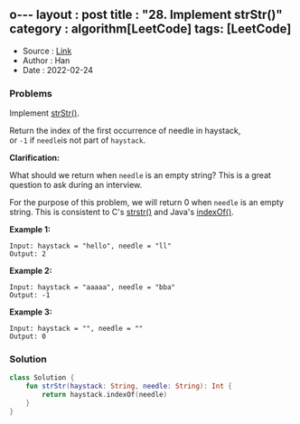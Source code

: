 o---
layout : post
title : "28. Implement strStr()"
category : algorithm[LeetCode]
tags: [LeetCode]
---

* Source : [Link](https://leetcode.com/problems/implement-strstr/)
* Author : Han
* Date   : 2022-02-24

### Problems
Implement [strStr()](http://www.cplusplus.com/reference/cstring/strstr/).

Return the index of the first occurrence of needle in haystack, or `-1` if `needle`is not part of `haystack`.

**Clarification:**

What should we return when `needle` is an empty string? This is a great question to ask during an interview.

For the purpose of this problem, we will return 0 when `needle` is an empty string. This is consistent to C's [strstr()](http://www.cplusplus.com/reference/cstring/strstr/) and Java's [indexOf()](https://docs.oracle.com/javase/7/docs/api/java/lang/String.html#indexOf(java.lang.String)).

**Example 1:**

```
Input: haystack = "hello", needle = "ll"
Output: 2

```

**Example 2:**

```
Input: haystack = "aaaaa", needle = "bba"
Output: -1

```

**Example 3:**

```
Input: haystack = "", needle = ""
Output: 0
```

### Solution

```kotlin
class Solution {
    fun strStr(haystack: String, needle: String): Int {
        return haystack.indexOf(needle)
    }
}
```
